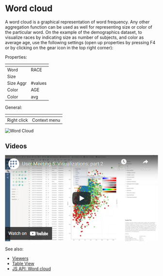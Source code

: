 <!-- TITLE: Word cloud -->
<!-- SUBTITLE: -->

# Word cloud

A word cloud is a graphical representation of word frequency. Any other aggregation function can be
used as well for representing size or color of the particular word. On the example of the
demographics dataset, to visualize races by indicating size as number of subjects, and color as
average age, use the following settings (open up properties by pressing F4 or by clicking on the
gear icon in the top right corner):

Properties:

| []()      |         |
|-----------|---------|
| Word      | RACE    |
| Size      |         |
| Size Aggr | #values |
| Color     | AGE     |
| Color     | avg     |

General:

| []()                  |                 |
|-----------------------|-----------------|
| Right click           | Context menu    |


![Word Cloud](../../uploads/viewers/word-cloud.png "Word Cloud")

## Videos

[![Word Cloud](../../uploads/youtube/visualizations2.png "Open on Youtube")](https://www.youtube.com/watch?v=7MBXWzdC0-I&t=1972s)

See also: 
  
  * [Viewers](../viewers.md)
  * [Table View](../../overview/table-view.md)
  * [JS API: Word cloud](https://public.datagrok.ai/js/samples/ui/viewers/types/word-cloud)
